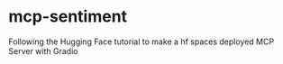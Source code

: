 # mcp-sentiment
Following the Hugging Face tutorial to make a hf spaces deployed MCP Server with Gradio
